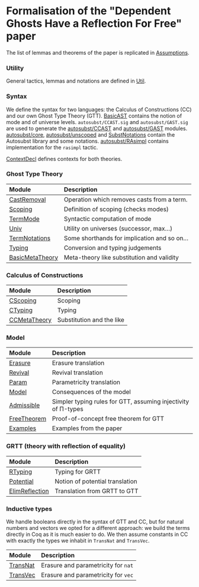 Formalisation of the "Dependent Ghosts Have a Reflection For Free" paper
========================================================================

The list of lemmas and theorems of the paper is replicated in
[Assumptions](coqdoc/GhostTT.Assumptions.html).

### Utility

General tactics, lemmas and notations are defined in
[Util](coqdoc/GhostTT.Util.html).

### Syntax

We define the syntax for two languages: the Calculus of Constructions (CC)
and our own Ghost Type Theory (GTT). [BasicAST] contains the notion of mode
and of universe levels. `autosubst/CCAST.sig` and `autosubst/GAST.sig` are used
to generate the [autosubst/CCAST] and [autosubst/GAST] modules.
[autosubst/core], [autosubst/unscoped] and [SubstNotations] contain the
Autosubst library and some notations.
[autosubst/RAsimpl] contains implementation for the `rasimpl` tactic.

[ContextDecl] defines contexts for both theories.

[BasicAST]: coqdoc/GhostTT.BasicAST.html
[autosubst/CCAST]: coqdoc/GhostTT.autosubst.CCAST.html
[autosubst/GAST]: coqdoc/GhostTT.autosubst.GAST.html
[autosubst/core]: coqdoc/GhostTT.autosubst.core.html
[autosubst/unscoped]: coqdoc/GhostTT.autosubst.unscoped.html
[autosubst/RAsimpl]: coqdoc/GhostTT.autosubst.RAsimpl.html
[SubstNotations]: coqdoc/GhostTT.SubstNotations.html
[ContextDecl]: coqdoc/GhostTT.ContextDecl.html

### Ghost Type Theory

| Module            | Description                                |
| :---------------- | :----------------------------------------- |
| [CastRemoval]     | Operation which removes casts from a term. |
| [Scoping]         | Definition of scoping (checks modes)       |
| [TermMode]        | Syntactic computation of mode              |
| [Univ]            | Utility on universes (successor, max…)     |
| [TermNotations]   | Some shorthands for implication and so on… |
| [Typing]          | Conversion and typing judgements           |
| [BasicMetaTheory] | Meta-theory like substitution and validity |

[CastRemoval]: coqdoc/GhostTT.CastRemoval.html
[Scoping]: coqdoc/GhostTT.Scoping.html
[TermMode]: coqdoc/GhostTT.TermMode.html
[Univ]: coqdoc/GhostTT.Univ.html
[TermNotations]: coqdoc/GhostTT.TermNotations.html
[Typing]: coqdoc/GhostTT.Typing.html
[BasicMetaTheory]: coqdoc/GhostTT.BasicMetaTheory.html

### Calculus of Constructions

| Module         | Description               |
| :------------- | :------------------------ |
| [CScoping]     | Scoping                   |
| [CTyping]      | Typing                    |
| [CCMetaTheory] | Substitution and the like |

[CScoping]: coqdoc/GhostTT.CScoping.html
[CTyping]: coqdoc/GhostTT.CTyping.html
[CCMetaTheory]: coqdoc/GhostTT.CCMetaTheory.html

### Model

| Module        | Description                                                   |
| :------------ | :------------------------------------------------------------ |
| [Erasure]     | Erasure translation                                           |
| [Revival]     | Revival translation                                           |
| [Param]       | Parametricity translation                                     |
| [Model]       | Consequences of the model                                     |
| [Admissible]  | Simpler typing rules for GTT, assuming injectivity of Π-types |
| [FreeTheorem] | Proof-of-concept free theorem for GTT                         |
| [Examples]    | Examples from the paper                                       |

[Erasure]: coqdoc/GhostTT.Erasure.html
[Revival]: coqdoc/GhostTT.Revival.html
[Param]: coqdoc/GhostTT.Param.html
[Model]: coqdoc/GhostTT.Model.html
[Admissible]: coqdoc/GhostTT.Admissible.html
[FreeTheorem]: coqdoc/GhostTT.FreeTheorem.html
[Examples]: coqdoc/GhostTT.Examples.html

### GRTT (theory with reflection of equality)

| Module           | Description                     |
| :--------------- | :------------------------------ |
| [RTyping]        | Typing for GRTT                 |
| [Potential]      | Notion of potential translation |
| [ElimReflection] | Translation from GRTT to GTT    |

[RTyping]: coqdoc/GhostTT.RTyping.html
[Potential]: coqdoc/GhostTT.Potential.html
[ElimReflection]: coqdoc/GhostTT.ElimReflection.html

### Inductive types

We handle booleans directly in the syntax of GTT and CC, but for natural numbers
and vectors we opted for a different approach: we build the terms directly in
Coq as it is much easier to do. We then assume constants in CC with
exactly the types we inhabit in `TransNat` and `TransVec`.

| Module           | Description                         |
| :--------------- | :---------------------------------- |
| [TransNat]       | Erasure and parametricity for `nat` |
| [TransVec]       | Erasure and parametricity for `vec` |

[TransNat]: coqdoc/GhostTT.TransNat.html
[TransVec]: coqdoc/GhostTT.TransVec.html
